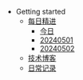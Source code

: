 <!-- docs/_sidebar.md -->
-   Getting started
    -   [每日精进](daily_improvement/README.md)
        -   [今日](daily_improvement/today.md)
        -   [20240501](daily_improvement/20240501.md)
        -   [20240502](daily_improvement/20240502.md)
    -   [技术博客](tech_blog/README.md)
    -   [日常记录](life_record/README.md)